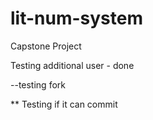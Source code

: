 # lit-num-system
Capstone Project

Testing additional user - done

--testing fork

** Testing if it can commit